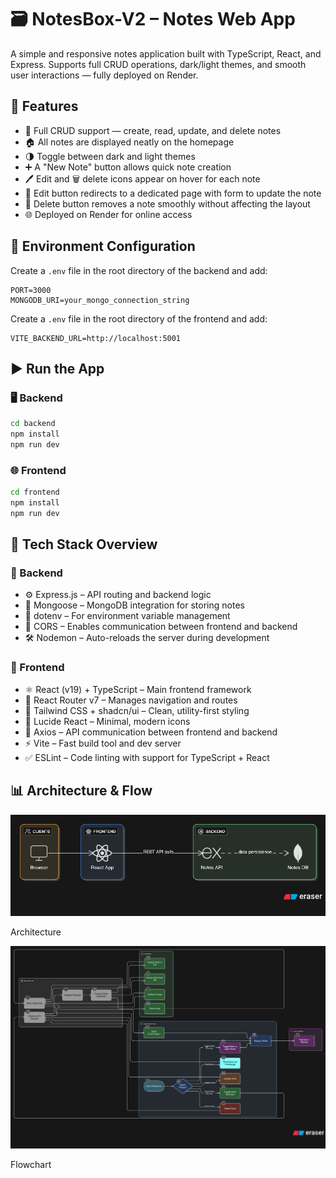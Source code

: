 # 🗃️ NotesBox-V2 – Notes Web App

A simple and responsive notes application built with TypeScript, React, and Express. Supports full CRUD operations, dark/light themes, and smooth user interactions — fully deployed on Render.

## 🔧 Features

- 📝 Full CRUD support — create, read, update, and delete notes
- 🏠 All notes are displayed neatly on the homepage
- 🌗 Toggle between dark and light themes
- ➕ A "New Note" button allows quick note creation
- 🖊️ Edit and 🗑️ delete icons appear on hover for each note
- 🔁 Edit button redirects to a dedicated page with form to update the note
- 🧹 Delete button removes a note smoothly without affecting the layout
- 🌐 Deployed on Render for online access

## 📁 Environment Configuration

Create a `.env` file in the root directory of the backend and add:

```
PORT=3000
MONGODB_URI=your_mongo_connection_string
```

Create a `.env` file in the root directory of the frontend and add:

```
VITE_BACKEND_URL=http://localhost:5001
```

## ▶️ Run the App

### 🖥️ Backend

```bash
cd backend
npm install
npm run dev
```

### 🌐 Frontend

```bash
cd frontend
npm install
npm run dev
```

## 🧱 Tech Stack Overview

### 🔧 Backend

- ⚙️ Express.js – API routing and backend logic
- 🧬 Mongoose – MongoDB integration for storing notes
- 🔐 dotenv – For environment variable management
- 🔄 CORS – Enables communication between frontend and backend
- 🛠️ Nodemon – Auto-reloads the server during development

### 🎨 Frontend

- ⚛️ React (v19) + TypeScript – Main frontend framework
- 🧭 React Router v7 – Manages navigation and routes
- 💅 Tailwind CSS + shadcn/ui – Clean, utility-first styling
- 🧱 Lucide React – Minimal, modern icons
- 🔗 Axios – API communication between frontend and backend
- ⚡ Vite – Fast build tool and dev server
- ✅ ESLint – Code linting with support for TypeScript + React

## 📊 Architecture & Flow

![Architecture](/assets/architecture.png)

Architecture

![Flowchart](/assets/flowchart.png)

Flowchart